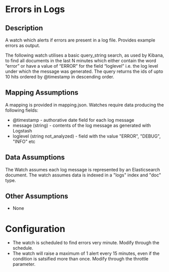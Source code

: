 # Errors in Logs

## Description

A watch which alerts if errors are present in a log file. Provides example errors as output.

The following watch utilises a basic query_string search, as used by Kibana, to find all documents in the last N minutes which either contain the word “error” or have a value of “ERROR” for the field “loglevel” i.e. the log level under which the message was generated.  The query returns the ids of upto 10 hits ordered by @timestamp in descending order.

## Mapping Assumptions

A mapping is provided in mapping.json.  Watches require data producing the following fields:

* @timestamp - authorative date field for each log message
* message (string) - contents of the log message as generated with Logstash
* loglevel (string not_analyzed) - field with the value "ERROR", "DEBUG", "INFO" etc

## Data Assumptions

The Watch assumes each log message is represented by an Elasticsearch document. The watch assumes data is indexed in a "logs" index and "doc" type.

## Other Assumptions

* None

# Configuration

* The watch is scheduled to find errors very minute. Modify through the schedule.
* The watch will raise a maximum of 1 alert every 15 minutes, even if the condition is satsified more than once. Modify through the throttle parameter.